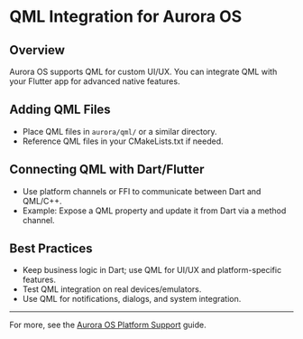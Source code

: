 # QML Integration for Aurora OS

## Overview
Aurora OS supports QML for custom UI/UX. You can integrate QML with your Flutter app for advanced native features.

## Adding QML Files
- Place QML files in `aurora/qml/` or a similar directory.
- Reference QML files in your CMakeLists.txt if needed.

## Connecting QML with Dart/Flutter
- Use platform channels or FFI to communicate between Dart and QML/C++.
- Example: Expose a QML property and update it from Dart via a method channel.

## Best Practices
- Keep business logic in Dart; use QML for UI/UX and platform-specific features.
- Test QML integration on real devices/emulators.
- Use QML for notifications, dialogs, and system integration.

---

For more, see the [Aurora OS Platform Support](Platform-Support.md) guide. 